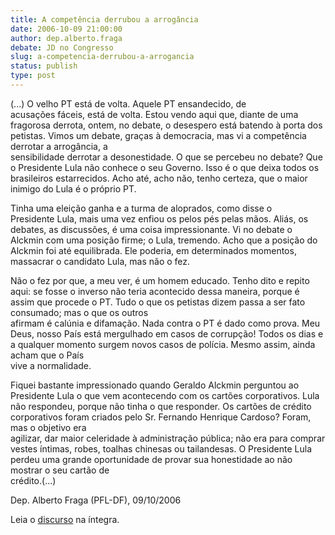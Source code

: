 ```yaml
---
title: A competência derrubou a arrogância
date: 2006-10-09 21:00:00
author: dep.alberto.fraga
debate: JD no Congresso
slug: a-competencia-derrubou-a-arrogancia
status: publish 
type: post
---
```


(...) O velho PT está de volta. Aquele PT ensandecido, de  
acusações fáceis, está de volta. Estou vendo aqui que, diante de uma fragorosa derrota, ontem, no debate, o desespero está batendo à porta dos petistas. Vimos um debate, graças à democracia, mas vi a competência derrotar a arrogância, a  
sensibilidade derrotar a desonestidade. O que se percebeu no debate? Que o Presidente Lula não conhece o seu Governo. Isso é o que deixa todos os brasileiros estarrecidos. Acho até, acho não, tenho certeza, que o maior inimigo do Lula é o próprio PT.   
  
Tinha uma eleição ganha e a turma de aloprados, como disse o  
Presidente Lula, mais uma vez enfiou os pelos pés pelas mãos. Aliás, os debates, as discussões, é uma coisa impressionante. Vi no debate o Alckmin com uma posição firme; o Lula, tremendo. Acho que a posição do Alckmin foi até equilibrada. Ele poderia, em determinados momentos, massacrar o candidato Lula, mas não o fez.  
  
Não o fez por que, a meu ver, é um homem educado. Tenho dito e repito aqui: se fosse o inverso não teria acontecido dessa maneira, porque é assim que procede o PT. Tudo o que os petistas dizem passa a ser fato consumado; mas o que os outros  
afirmam é calúnia e difamação. Nada contra o PT é dado como prova. Meu Deus, nosso País está mergulhado em casos de corrupção! Todos os dias e a qualquer momento surgem novos casos de polícia. Mesmo assim, ainda acham que o País  
vive a normalidade.  
  
Fiquei bastante impressionado quando Geraldo Alckmin perguntou ao Presidente Lula o que vem acontecendo com os cartões corporativos. Lula não respondeu, porque não tinha o que responder. Os cartões de crédito corporativos foram criados pelo Sr. Fernando Henrique Cardoso? Foram, mas o objetivo era  
agilizar, dar maior celeridade à administração pública; não era para comprar vestes íntimas, robes, toalhas chinesas ou tailandesas. O Presidente Lula perdeu uma grande oportunidade de provar sua honestidade ao não mostrar o seu cartão de  
crédito.(...)  
  
Dep. Alberto Fraga (PFL-DF), 09/10/2006  
  
Leia o [discurso](http://www.camara.gov.br/internet/plenario/notas/ordinari/v091006.pdf) na íntegra.
